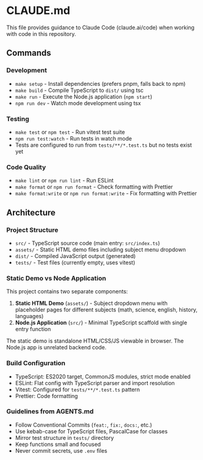 # CLAUDE.md

This file provides guidance to Claude Code (claude.ai/code) when working with code in this repository.

## Commands

### Development
- `make setup` - Install dependencies (prefers pnpm, falls back to npm)
- `make build` - Compile TypeScript to `dist/` using tsc
- `make run` - Execute the Node.js application (`npm start`)
- `npm run dev` - Watch mode development using tsx

### Testing
- `make test` or `npm test` - Run vitest test suite
- `npm run test:watch` - Run tests in watch mode
- Tests are configured to run from `tests/**/*.test.ts` but no tests exist yet

### Code Quality
- `make lint` or `npm run lint` - Run ESLint
- `make format` or `npm run format` - Check formatting with Prettier
- `make format:write` or `npm run format:write` - Fix formatting with Prettier

## Architecture

### Project Structure
- `src/` - TypeScript source code (main entry: `src/index.ts`)
- `assets/` - Static HTML demo files including subject menu dropdown
- `dist/` - Compiled JavaScript output (generated)
- `tests/` - Test files (currently empty, uses vitest)

### Static Demo vs Node Application
This project contains two separate components:
1. **Static HTML Demo** (`assets/`) - Subject dropdown menu with placeholder pages for different subjects (math, science, english, history, languages)
2. **Node.js Application** (`src/`) - Minimal TypeScript scaffold with single entry function

The static demo is standalone HTML/CSS/JS viewable in browser. The Node.js app is unrelated backend code.

### Build Configuration
- TypeScript: ES2020 target, CommonJS modules, strict mode enabled
- ESLint: Flat config with TypeScript parser and import resolution
- Vitest: Configured for `tests/**/*.test.ts` pattern
- Prettier: Code formatting

### Guidelines from AGENTS.md
- Follow Conventional Commits (`feat:`, `fix:`, `docs:`, etc.)
- Use kebab-case for TypeScript files, PascalCase for classes
- Mirror test structure in `tests/` directory
- Keep functions small and focused
- Never commit secrets, use `.env` files